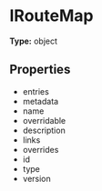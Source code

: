 # IRouteMap


**Type:** object

## Properties
* entries
* metadata
* name
* overridable
* description
* links
* overrides
* id
* type
* version
